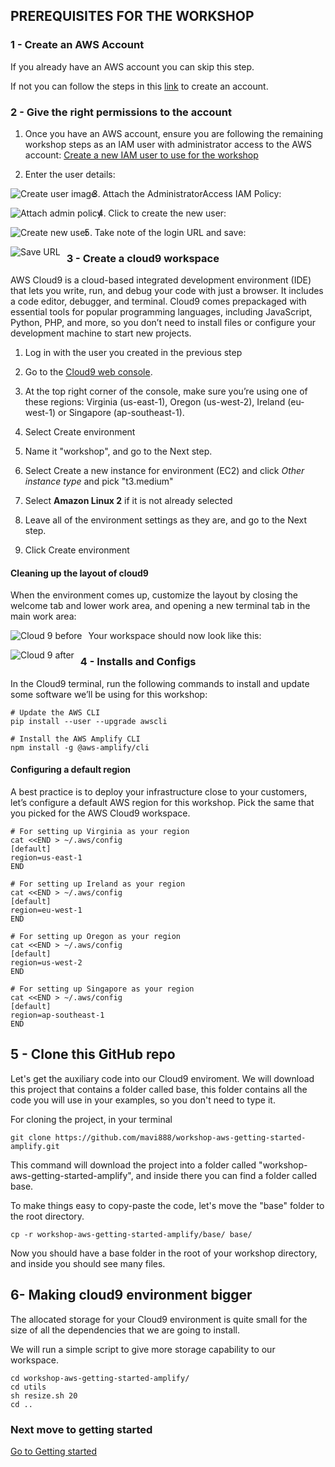 ## PREREQUISITES FOR THE WORKSHOP

### 1 - Create an AWS Account

If you already have an AWS account you can skip this step.

If not you can follow the steps in this [link](https://www.youtube.com/watch?v=9_wo0FHtVmY) to create an account.

### 2 - Give the right permissions to the account

1. Once you have an AWS account, ensure you are following the remaining workshop steps as an IAM user with administrator access to the AWS account: [Create a new IAM user to use for the workshop](https://console.aws.amazon.com/iam/home?region=us-east-1#/users$new)

2. Enter the user details:

<img src="../images/iam-1-create-user.png"
     alt="Create user image"
     style="float: left; margin-right: 10px;" />

3. Attach the AdministratorAccess IAM Policy:

<img src="../images/iam-2-attach-policy.png"
     alt="Attach admin policy"
     style="float: left; margin-right: 10px;" />

4. Click to create the new user:

<img src="../images/iam-3-create-user.png"
     alt="Create new user"
     style="float: left; margin-right: 10px;" />

5. Take note of the login URL and save:

<img src="../images/iam-4-save-url.png"
     alt="Save URL"
     style="float: left; margin-right: 10px;" />

### 3 - Create a cloud9 workspace

AWS Cloud9 is a cloud-based integrated development environment (IDE) that lets you write, run, and debug your code with just a browser. It includes a code editor, debugger, and terminal. Cloud9 comes prepackaged with essential tools for popular programming languages, including JavaScript, Python, PHP, and more, so you don’t need to install files or configure your development machine to start new projects.

1. Log in with the user you created in the previous step

2. Go to the [Cloud9 web console](https://eu-west-1.console.aws.amazon.com/cloud9/).

3. At the top right corner of the console, make sure you’re using one of these regions: Virginia (us-east-1), Oregon (us-west-2), Ireland (eu-west-1) or Singapore (ap-southeast-1).

4. Select Create environment

5. Name it "workshop", and go to the Next step.

6. Select Create a new instance for environment (EC2) and click _Other instance type_ and pick "t3.medium"

7. Select **Amazon Linux 2** if it is not already selected

7. Leave all of the environment settings as they are, and go to the Next step.

8. Click Create environment

#### Cleaning up the layout of cloud9

When the environment comes up, customize the layout by closing the welcome tab and lower work area, and opening a new terminal tab in the main work area:

<img src="../images/c9before.png"
     alt="Cloud 9 before"
     style="float: left; margin-right: 10px;" />

Your workspace should now look like this:

<img src="../images/c9after.png"
     alt="Cloud 9 after"
     style="float: left; margin-right: 10px;" />

### 4 - Installs and Configs

In the Cloud9 terminal, run the following commands to install and update some software we’ll be using for this workshop:

```
# Update the AWS CLI
pip install --user --upgrade awscli

# Install the AWS Amplify CLI
npm install -g @aws-amplify/cli
```

#### Configuring a default region

A best practice is to deploy your infrastructure close to your customers, let’s configure a default AWS region for this workshop. Pick the same that you picked for the AWS Cloud9 workspace.

```
# For setting up Virginia as your region
cat <<END > ~/.aws/config
[default]
region=us-east-1
END

# For setting up Ireland as your region
cat <<END > ~/.aws/config
[default]
region=eu-west-1
END

# For setting up Oregon as your region
cat <<END > ~/.aws/config
[default]
region=us-west-2
END

# For setting up Singapore as your region
cat <<END > ~/.aws/config
[default]
region=ap-southeast-1
END
```

## 5 - Clone this GitHub repo

Let's get the auxiliary code into our Cloud9 enviroment. We will download this project that contains a folder called base, this folder contains all the code you will use in your examples, so you don't need to type it.

For cloning the project, in your terminal

```
git clone https://github.com/mavi888/workshop-aws-getting-started-amplify.git
```

This command will download the project into a folder called "workshop-aws-getting-started-amplify", and inside there you can find a folder called base.

To make things easy to copy-paste the code, let's move the "base" folder to the root directory.

```
cp -r workshop-aws-getting-started-amplify/base/ base/
```

Now you should have a base folder in the root of your workshop directory, and inside you should see many files.

## 6- Making cloud9 environment bigger

The allocated storage for your Cloud9 environment is quite small for the size of all the dependencies that we are going to install.

We will run a simple script to give more storage capability to our workspace.

```
cd workshop-aws-getting-started-amplify/
cd utils
sh resize.sh 20
cd ..
```

### Next move to getting started

[Go to Getting started](getting-started.md)
